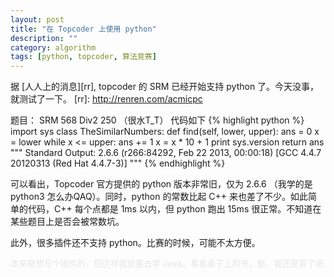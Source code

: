 ```yaml
---
layout: post
title: "在 Topcoder 上使用 python"
description: ""
category: algorithm 
tags: [python, topcoder, 算法竞赛]
---
```


据 [人人上的消息][rr], topcoder 的 SRM 已经开始支持 python 了。今天没事，就测试了一下。
[rr]: http://renren.com/acmicpc

题目： SRM 568 Div2 250 （很水T_T）
代码如下
{% highlight python %}
import sys
class TheSimilarNumbers:
    def find(self, lower, upper):
        ans = 0
        x = lower
        while x <= upper:
            ans += 1
            x = x * 10 + 1
        print sys.version
        return ans
"""
Standard Output:
2.6.6 (r266:84292, Feb 22 2013, 00:00:18) 
[GCC 4.4.7 20120313 (Red Hat 4.4.7-3)]
"""
{% endhighlight %}

可以看出，Topcoder 官方提供的 python 版本非常旧，仅为 2.6.6 （我学的是 python3 怎么办QAQ）。同时，python 的常数比起 C++ 来也差了不少。如此简单的代码，C++ 每个点都是 1ms 以内，但 python 跑出 15ms 很正常。不知道在某些题目上是否会被常数坑。

此外，很多插件还不支持 python。比赛的时候，可能不太方便。
<P STYLE="margin-bottom: 0in"><FONT COLOR="#e6e6e6"><FONT FACE="WenQuanYi Zen Hei Sharp"><FONT SIZE=2 STYLE="font-size: 10pt"><SPAN LANG="zh-CN">本来挺想写个插件的，但这样我就要去学
</SPAN></FONT></FONT>Java<FONT FACE="WenQuanYi Zen Hei Sharp"><FONT SIZE=2 STYLE="font-size: 10pt"><SPAN LANG="zh-CN">。看看桌子上的书，额，我还是算了吧</SPAN></FONT></FONT></FONT></P>
